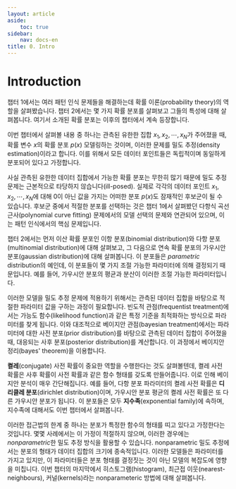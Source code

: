 ```yaml
---
layout: article
aside:
    toc: true
sidebar:
    nav: docs-en
title: 0. Intro
---
```


# Introduction
챕터 1에서는 여러 패턴 인식 문제들을 해결하는데 확률 이론(probability theory)의 역할을 살펴봤습니다. 챕터 2에서는 몇 가지 확률 분포를 살펴보고 그들의 특성에 대해 살펴봅니다. 여기서 소개된 확률 분포는 이후의 챕터에서 계속 등장합니다.

이번 챕터에서 살펴볼 내용 중 하나는 관측된 유한한 집합 $x_1, x_2, \cdots, x_N$가 주어졌을 때, 확률 변수 $x$의 확률 분포 $p(x)$ 모델링하는 것이며, 이러한 문제를 밀도 추정(density estimation)이라고 합니다. 이를 위해서 모든 데이터 포인트들은 독립적이며 동일하게 분포되어 있다고 가정합니다.

사실 관측된 유한한 데이터 집합에서 가능한 확률 분포는 무한히 많기 때문에 밀도 추정 문제는 근본적으로 타당하지 않습니다(ill-posed). 실제로 각각의 데이터 포인트 $x_1, x_2, \cdots, x_N$에 대해 0이 아닌 값을 가지는 어떠한 분포 $p(x)$도 잠재적인 후보군이 될 수 있습니다. 후보군 중에서 적절한 분포를 선택하는 것은 챕터 1에서 살펴봤던 다항식 곡선 근사(polynomial curve fitting) 문제에서의 모델 선택의 문제와 연관되어 있으며, 이는 패턴 인식에서의 핵심 문제입니다.

챕터 2에서는 먼저 이산 확률 분포인 이항 분포(binomial distribution)와 다항 분포(multinomial distribution)에 대해 살펴보고, 그 다음으로 연속 확률 분포의 가우시안 분포(gaussian distribution)에 대해 살펴봅니다. 이 분포들은 *parametric* distribution의 예인데, 이 분포들이 몇 가지 조절 가능한 파라미터에 의해 결정되기 때문입니다. 예를 들어, 가우시안 분포의 평균과 분산이 이러한 조절 가능한 파라미터입니다.

이러한 모델을 밀도 추정 문제에 적용하기 위해서는 관측된 데이터 집합을 바탕으로 적절한 파라미터 값을 구하는 과정이 필요합니다. 빈도적 관점(frequentist treatment)에서는 가능도 함수(likelihood function)과 같은 특정 기준을 최적화하는 방식으로 파라미터를 찾게 됩니다. 이와 대조적으로 베이지안 관점(bayesian treatment)에서는 파라미터에 대한 사전 분포(prior distribution)를 바탕으로 관측된 데이터 집합이 주어졌을 때, 대응되는 사후 분포(posterior distribution)를 계산합니다. 이 과정에서 베이지안 정리(bayes' theorem)을 이용합니다.

**켤레**(conjugate) 사전 확률이 중요한 역할을 수행한다는 것도 살펴볼텐데, 켤레 사전 확률은 사후 확률이 사전 확률과 같은 함수 형태를 갖도록 만들어줍니다. 이로 인해 베이지안 분석이 매우 간단해집니다. 예를 들어, 다항 분포 파라미터의 켤레 사전 확률은 **디리클레 분포**(dirichlet distribution)이며, 가우시안 분포 평균의 켤레 사전 확률은 또 다른 가우시안 분포가 됩니다. 이 분포들은 모두 **지수족**(exponential family)에 속하며, 지수족에 대해서도 이번 챕터에서 살펴봅니다.

이러한 접근법의 한계 중 하나는 분포가 특정한 함수의 형태를 띠고 있다고 가정한다는 것입니다. 몇몇 사례에서는 이 가정이 적절하지 않으며, 이러한 경우에는 *nonparametric*한 밀도 추정 방식을 활용할 수 있습니다. nonparametric 밀도 추정에서는 분포의 형태가 데이터 집합의 크기에 종속적입니다. 이러한 모델들은 파라미터를 가지고 있지만, 이 파라미터들은 분포 형태를 결정짓는 것이 아닌 모델의 복잡도에 영향을 미칩니다. 이번 챕터의 마지막에서 히스토그램(histogram), 최근접 이웃(nearest-neighbours), 커널(kernels)라는 nonparameteric 방법에 대해 살펴봅니다.